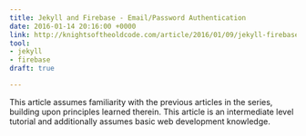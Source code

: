 ```yaml
---
title: Jekyll and Firebase - Email/Password Authentication
date: 2016-01-14 20:16:00 +0000
link: http://knightsoftheoldcode.com/article/2016/01/09/jekyll-firebase-authentication-1/
tool:
- jekyll
- firebase
draft: true

---
```

This article assumes familiarity with the previous articles in the series, building upon principles learned therein. This article is an intermediate level tutorial and additionally assumes basic web development knowledge.
